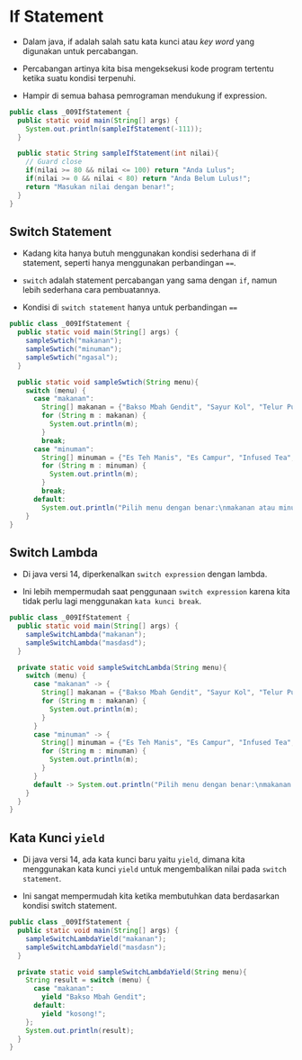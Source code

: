 # If Statement

- Dalam java, if adalah salah satu kata kunci atau *key word* yang digunakan untuk percabangan.

- Percabangan artinya kita bisa mengeksekusi kode program tertentu ketika suatu kondisi terpenuhi.

- Hampir di semua bahasa pemrograman mendukung if expression.

```java
public class _009IfStatement {
  public static void main(String[] args) {
    System.out.println(sampleIfStatement(-111));
  }

  public static String sampleIfStatement(int nilai){
    // Guard close
    if(nilai >= 80 && nilai <= 100) return "Anda Lulus";
    if(nilai >= 0 && nilai < 80) return "Anda Belum Lulus!";
    return "Masukan nilai dengan benar!";
  }
}
```

## Switch Statement

- Kadang kita hanya butuh menggunakan kondisi sederhana di if statement, seperti hanya menggunakan perbandingan `==`.

- `switch` adalah statement percabangan yang sama dengan `if`, namun lebih sederhana cara pembuatannya.

- Kondisi di `switch statement` hanya untuk perbandingan `==` 

```java
public class _009IfStatement {
  public static void main(String[] args) {
    sampleSwtich("makanan");
    sampleSwtich("minuman");
    sampleSwtich("ngasal");
  }

  public static void sampleSwtich(String menu){
    switch (menu) {
      case "makanan":
        String[] makanan = {"Bakso Mbah Gendit", "Sayur Kol", "Telur Putuh Goreng", "Batagor"};
        for (String m : makanan) {
          System.out.println(m);
        }
        break;
      case "minuman":
        String[] minuman = {"Es Teh Manis", "Es Campur", "Infused Tea", "Coffee"};
        for (String m : minuman) {
          System.out.println(m);
        }
        break;
      default:
        System.out.println("Pilih menu dengan benar:\nmakanan atau minuman!";
    }
}
```

## Switch Lambda

- Di java versi 14, diperkenalkan `switch expression` dengan lambda.

- Ini lebih mempermudah saat penggunaan `switch expression` karena kita tidak perlu lagi menggunakan `kata kunci break`.

```java
public class _009IfStatement {
  public static void main(String[] args) {
    sampleSwitchLambda("makanan");
    sampleSwitchLambda("masdasd");
  }

  private static void sampleSwitchLambda(String menu){
    switch (menu) {
      case "makanan" -> {
        String[] makanan = {"Bakso Mbah Gendit", "Sayur Kol", "Telur Putuh Goreng", "Batagor"};
        for (String m : makanan) {
          System.out.println(m);
        }
      }
      case "minuman" -> {
        String[] minuman = {"Es Teh Manis", "Es Campur", "Infused Tea", "Coffee"};
        for (String m : minuman) {
          System.out.println(m);
        }
      }
      default -> System.out.println("Pilih menu dengan benar:\nmakanan atau minuman!");
    }
  } 
}
```

## Kata Kunci `yield`

- Di java versi 14, ada kata kunci baru yaitu `yield`, dimana kita menggunakan kata kunci `yield` untuk mengembalikan nilai pada `switch statement`.

- Ini sangat mempermudah kita ketika membutuhkan data berdasarkan kondisi switch statement.

```java
public class _009IfStatement {
  public static void main(String[] args) {
    sampleSwitchLambdaYield("makanan");
    sampleSwitchLambdaYield("masdasn");
  }

  private static void sampleSwitchLambdaYield(String menu){
    String result = switch (menu) {
      case "makanan":
        yield "Bakso Mbah Gendit";
      default:
        yield "kosong!";
    };
    System.out.println(result);
  }
}
```
